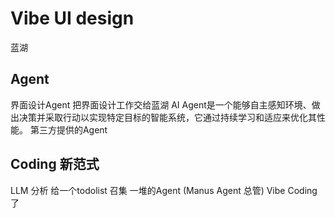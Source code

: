# Vibe UI design
  蓝湖

##  Agent
  界面设计Agent  把界面设计工作交给蓝湖
  AI Agent是一个能够自主感知环境、做出决策并采取行动以实现特定目标的智能系统，它通过持续学习和适应来优化其性能。
  第三方提供的Agent

## Coding 新范式
  LLM 分析 给一个todolist
  召集  一堆的Agent (Manus Agent 总管)
  Vibe Coding 了
